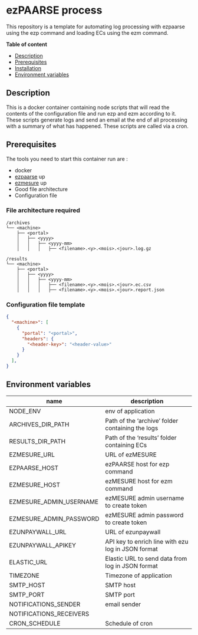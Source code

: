 # ezPAARSE process

This repository is a template for automating log processing with ezpaarse using the ezp command and loading ECs using the ezm command.

**Table of content**
- [Description](#Description)
- [Prerequisites](#Prerequisites)
- [Installation](#Installation)
- [Environment variables](#Environment-variables)

## Description

This is a docker container containing node scripts that will read the contents of the configuration file and run ezp and ezm according to it. These scripts generate logs and send an email at the end of all processing with a summary of what has happened. These scripts are called via a cron.

## Prerequisites

The tools you need to start this container run are :
* docker
* [ezpaarse](https://github.com/ezpaarse-project/ezpaarse) up
* [ezmesure](https://github.com/ezpaarse-project/ezmesure) up
* Good file architecture
* Configuration file

### File architecture required

```
/archives
└── <machine>
    ├── <portal>
    │   ├── <yyyy>
    │   │   ├── <yyyy-mm> 
    │   │   │   ├── <filename>.<y>.<mois>.<jour>.log.gz

/results
└── <machine>
    ├── <portal>
    │   ├── <yyyy>
    │   │   ├── <yyyy-mm> 
    │   │   │   ├── <filename>.<y>.<mois>.<jour>.ec.csv
    │   │   │   ├── <filename>.<y>.<mois>.<jour>.report.json

```

### Configuration file template
```json
{
  "<machine>": [
    {
      "portal": "<portal>",
      "headers": { 
        "<header-key>": "<header-value>"
      }
    }
  ],
}
```

## Environment variables

| name | description |
| ---  | --- |
| NODE_ENV | env of application | 
| ARCHIVES_DIR_PATH | Path of the ‘archive’ folder containing the logs |
| RESULTS_DIR_PATH | Path of the ‘results’ folder containing ECs |
| EZMESURE_URL | URL of ezMESURE | 
| EZPAARSE_HOST | ezPAARSE host for ezp command |
| EZMESURE_HOST | ezMESURE host for ezm command |
| EZMESURE_ADMIN_USERNAME | ezMESURE admin username to create token | 
| EZMESURE_ADMIN_PASSWORD | ezMESURE admin password to create token | 
| EZUNPAYWALL_URL | URL of ezunpaywall | 
| EZUNPAYWALL_APIKEY | API key to enrich line with ezu log in JSON format | 
| ELASTIC_URL | Elastic URL to send data from log in JSON format | 
| TIMEZONE | Timezone of application | 
| SMTP_HOST | SMTP host | 
| SMTP_PORT | SMTP port | 
| NOTIFICATIONS_SENDER | email sender | 
| NOTIFICATIONS_RECEIVERS | | 
| CRON_SCHEDULE | Schedule of cron | 